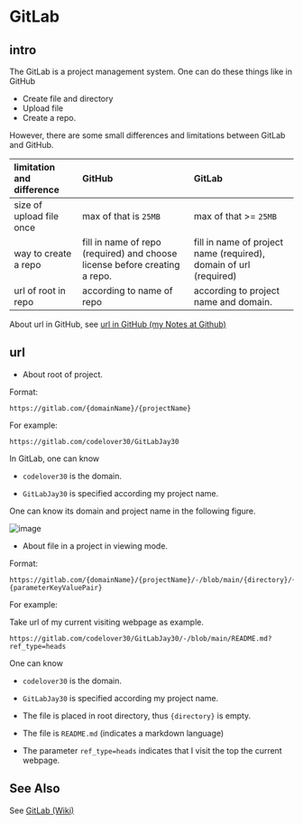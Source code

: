 # GitLab
## intro
The GitLab is a project management system. One can do these things like in GitHub

+ Create file and directory
+ Upload file
+ Create a repo.

However, there are some small differences and limitations between GitLab and GitHub.

| limitation and difference | GitHub | GitLab |
| :- | :- | :- |
| size of upload file once | max of that is `25MB` | max of that >= `25MB` |
| way to create a repo | fill in name of repo (required) and choose license before creating a repo. | fill in name of project name (required), domain of url (required) |
| url of root in repo | according to name of repo | according to project name and domain. |

About url in GitHub, see [url in GitHub (my Notes at Github)](https://github.com/40843245/tool/blob/main/project%20management/Github/intro.md#url)

## url
+ About root of project.

Format:

```
https://gitlab.com/{domainName}/{projectName}
```

For example:

```
https://gitlab.com/codelover30/GitLabJay30
```

In GitLab, one can know 

+ `codelover30` is the domain.

+ `GitLabJay30` is specified according my project name.

One can know its domain and project name in the following figure.

![image](https://github.com/user-attachments/assets/3f9bb47a-b86a-40a8-8949-1b4eedc30976)

+ About file in a project in viewing mode.

Format:

```
https://gitlab.com/{domainName}/{projectName}/-/blob/main/{directory}/{fileName}?{parameterKeyValuePair}
```

For example:

Take url of my current visiting webpage as example.

```
https://gitlab.com/codelover30/GitLabJay30/-/blob/main/README.md?ref_type=heads
```

One can know

+ `codelover30` is the domain.

+ `GitLabJay30` is specified according my project name.

+ The file is placed in root directory, thus `{directory}` is empty.

+ The file is `README.md` (indicates a markdown language)

+ The parameter `ref_type=heads` indicates that I visit the top the current webpage.

## See Also
See [GitLab (Wiki)](https://en.wikipedia.org/wiki/GitLab)
